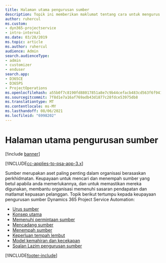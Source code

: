 ```yaml
---
title: Halaman utama pengurusan sumber
description: Topik ini memberikan maklumat tentang cara untuk mengurus sumber.
author: ruhercul
ms.custom:
- dyn365-projectservice
- intro-internal
ms.date: 03/28/2019
ms.topic: article
ms.author: ruhercul
audience: Admin
search.audienceType:
- admin
- customizer
- enduser
search.app:
- D365CE
- D365PS
- ProjectOperations
ms.openlocfilehash: a55b0f7c8190fd88017851a8e7c9b44cefacb483cd563f6f94110a7421de5d1d
ms.sourcegitcommit: 7f8d1e7a16af769adb43d1877c28fdce53975db8
ms.translationtype: MT
ms.contentlocale: ms-MY
ms.lasthandoff: 08/06/2021
ms.locfileid: "6998202"
---
```

# <a name="resource-management-home-page"></a>Halaman utama pengurusan sumber

[!include [banner](../includes/psa-now-project-operations.md)]

[!INCLUDE[cc-applies-to-psa-app-3.x](../includes/cc-applies-to-psa-app-3x.md)]

Sumber merupakan aset paling penting dalam organisasi berasaskan perkhidmatan. Keupayaan untuk mencari dan menempah sumber yang betul apabila anda memerlukannya, dan untuk memastikan mereka digunakan, membantu organisasi memenuhi sasaran pendapatan dan matlamat kepuasan pelanggan. Topik berikut tertumpu kepada keupayaan pengurusan sumber Dynamics 365 Project Service Automation:

- [Urus sumber](manage-resources.md)
- [Konsep utama](reports-key-concepts.md)
- [Memenuhi permintaan sumber](resource-management-fulfill-requests.md)
- [Mencadang sumber](resource-management-propose-resources.md)
- [Menempah sumber](resource-management-book-resources-scheduleboard.md)
- [Keperluan tempah lembut](resource-management-softbook-requirements.md)
- [Model kemahiran dan kecekapan](resource-management-skills-proficiency.md)
- [Soalan Lazim pengurusan sumber](resource-management-faq.md)


[!INCLUDE[footer-include](../includes/footer-banner.md)]
